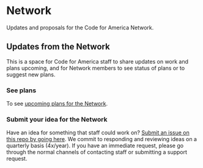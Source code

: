 # Network
Updates and proposals for the Code for America Network.

## Updates from the Network

This is a space for Code for America staff to share updates on work and plans upcoming, and for Network members to see status of plans or to suggest new plans.

### See plans

To see [upcoming plans for the Network](https://github.com/codeforamerica/network/projects/2).

### Submit your idea for the Network

Have an idea for something that staff could work on? [Submit an issue on this repo by going here](https://github.com/codeforamerica/network/issues/new/choose). We commit to responding and reviewing ideas on a quarterly basis (4x/year). If you have an immediate request, please go through the normal channels of contacting staff or submitting a support request.

